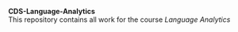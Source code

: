 **CDS-Language-Analytics** <br/>
This repository contains all work for the course *Language Analytics*